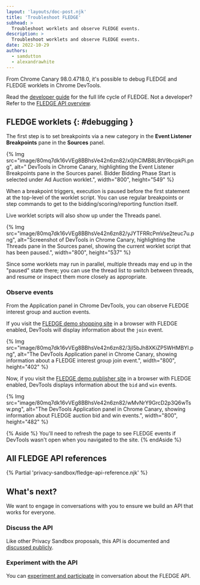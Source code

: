 ```yaml
---
layout: 'layouts/doc-post.njk'
title: 'Troubleshoot FLEDGE'
subhead: >
  Troubleshoot worklets and observe FLEDGE events.
description: >
  Troubleshoot worklets and observe FLEDGE events.
date: 2022-10-29
authors:
  - samdutton
  - alexandrawhite
---
```


From Chrome Canary 98.0.4718.0, it's possible to debug FLEDGE and FLEDGE worklets in Chrome DevTools.

Read the [developer guide](/blog/fledge-api) for the full life cycle of FLEDGE. 
Not a developer? Refer to the [FLEDGE API overview](/docs/privacy-sandbox/fledge).

## FLEDGE worklets {: #debugging }

The first step is to set breakpoints via a new category in the **Event Listener Breakpoints** pane in the **Sources** panel.

{% Img
  src="image/80mq7dk16vVEg8BBhsVe42n6zn82/x0jhCIMB8L8tV9bcpkPi.png", alt="   DevTools in Chrome Canary, highlighting the Event Listener Breakpoints pane in the Sources panel. Bidder Bidding Phase Start is selected under Ad Auction worklet.",
  width="800", height="549"
%}

When a breakpoint triggers, execution is paused before the first statement at
the top-level of the worklet script. You can use regular breakpoints or step
commands to get to the bidding/scoring/reporting function itself.

Live worklet scripts will also show up under the Threads panel.

{% Img src="image/80mq7dk16vVEg8BBhsVe42n6zn82/yJYTFRRcPmVse2teuc7u.png", alt="Screenshot of
DevTools in Chrome Canary, highlighting the Threads pane in the Sources panel, showing the current
worklet script that has been paused.", width="800", height="537" %}

Since some worklets may run in parallel, multiple threads may end up in the "paused" state there;
you can use the thread list to switch between threads, and resume or inspect them more closely as
appropriate.

### Observe events

From the Application panel in Chrome DevTools, you can observe FLEDGE interest
group and auction events.

If you visit the [FLEDGE demo shopping site](https://shopping-fledge-demo.glitch.me/advertiser/shopping.html)
in a browser with FLEDGE enabled, DevTools will display information about the `join` event.

{% Img src="image/80mq7dk16vVEg8BBhsVe42n6zn82/3jI5bJh8XKiZP5WHMBYl.png", alt="The
   DevTools Application panel in Chrome Canary, showing information about a FLEDGE interest group
   join event.", width="800", height="402" %}

Now, if you visit the [FLEDGE demo publisher site](https://publisher-fledge-demo.glitch.me/publisher/index.html?fencedframe)
   in a browser with FLEDGE enabled, DevTools displays information about the `bid` and `win` events.

{% Img src="image/80mq7dk16vVEg8BBhsVe42n6zn82/wMvNrY9GrcD2p3Q6wTsw.png", alt="The
   DevTools Application panel in Chrome Canary, showing information about FLEDGE auction bid and
   win events.", width="800", height="482" %}

{% Aside %}
You'll need to refresh the page to see FLEDGE events if DevTools wasn't open
when you navigated to the site.
{% endAside %}

## All FLEDGE API references

{% Partial 'privacy-sandbox/fledge-api-reference.njk' %}

## What's next?

We want to engage in conversations with you to ensure we build an API that
works for everyone.

### Discuss the API

Like other Privacy Sandbox proposals, this API is documented and
[discussed publicly](/docs/privacy-sandbox/fledge/#engage).

### Experiment with the API

You can [experiment and participate](/docs/privacy-sandbox/fledge-experiment/)
in conversation about the FLEDGE API.
